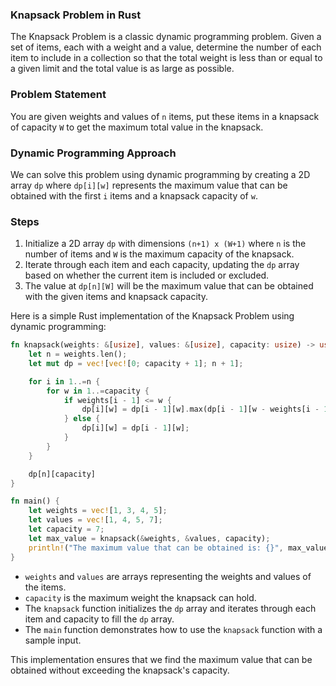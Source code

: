 ### Knapsack Problem in Rust

The Knapsack Problem is a classic dynamic programming problem. Given a set of items, each with a weight and a value, determine the number of each item to include in a collection so that the total weight is less than or equal to a given limit and the total value is as large as possible.

### Problem Statement

You are given weights and values of `n` items, put these items in a knapsack of capacity `W` to get the maximum total value in the knapsack. 

### Dynamic Programming Approach

We can solve this problem using dynamic programming by creating a 2D array `dp` where `dp[i][w]` represents the maximum value that can be obtained with the first `i` items and a knapsack capacity of `w`.

### Steps

1. Initialize a 2D array `dp` with dimensions `(n+1) x (W+1)` where `n` is the number of items and `W` is the maximum capacity of the knapsack.
2. Iterate through each item and each capacity, updating the `dp` array based on whether the current item is included or excluded.
3. The value at `dp[n][W]` will be the maximum value that can be obtained with the given items and knapsack capacity.

Here is a simple Rust implementation of the Knapsack Problem using dynamic programming:

```rust
fn knapsack(weights: &[usize], values: &[usize], capacity: usize) -> usize {
    let n = weights.len();
    let mut dp = vec![vec![0; capacity + 1]; n + 1];

    for i in 1..=n {
        for w in 1..=capacity {
            if weights[i - 1] <= w {
                dp[i][w] = dp[i - 1][w].max(dp[i - 1][w - weights[i - 1]] + values[i - 1]);
            } else {
                dp[i][w] = dp[i - 1][w];
            }
        }
    }

    dp[n][capacity]
}

fn main() {
    let weights = vec![1, 3, 4, 5];
    let values = vec![1, 4, 5, 7];
    let capacity = 7;
    let max_value = knapsack(&weights, &values, capacity);
    println!("The maximum value that can be obtained is: {}", max_value);
}
```

- `weights` and `values` are arrays representing the weights and values of the items.
- `capacity` is the maximum weight the knapsack can hold.
- The `knapsack` function initializes the `dp` array and iterates through each item and capacity to fill the `dp` array.
- The `main` function demonstrates how to use the `knapsack` function with a sample input.

This implementation ensures that we find the maximum value that can be obtained without exceeding the knapsack's capacity.
